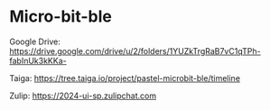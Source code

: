 ﻿# Micro-bit-ble

Google Drive: https://drive.google.com/drive/u/2/folders/1YUZkTrgRaB7vC1qTPh-fabInUk3kKKa-

Taiga: https://tree.taiga.io/project/pastel-microbit-ble/timeline

Zulip: https://2024-ui-sp.zulipchat.com
